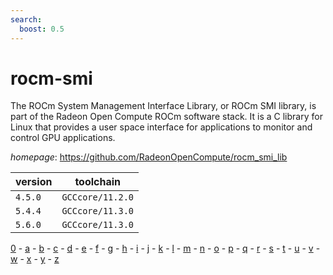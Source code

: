 ```yaml
---
search:
  boost: 0.5
---
```

# rocm-smi

The ROCm System Management Interface Library, or ROCm SMI library, is part of the Radeon Open Compute ROCm software stack. It is a C library for Linux that provides a user space interface for applications to monitor and control GPU applications.

*homepage*: <https://github.com/RadeonOpenCompute/rocm_smi_lib>

version | toolchain
--------|----------
``4.5.0`` | ``GCCcore/11.2.0``
``5.4.4`` | ``GCCcore/11.3.0``
``5.6.0`` | ``GCCcore/11.3.0``

[0](../0/index.md) - [a](../a/index.md) - [b](../b/index.md) - [c](../c/index.md) - [d](../d/index.md) - [e](../e/index.md) - [f](../f/index.md) - [g](../g/index.md) - [h](../h/index.md) - [i](../i/index.md) - [j](../j/index.md) - [k](../k/index.md) - [l](../l/index.md) - [m](../m/index.md) - [n](../n/index.md) - [o](../o/index.md) - [p](../p/index.md) - [q](../q/index.md) - [r](../r/index.md) - [s](../s/index.md) - [t](../t/index.md) - [u](../u/index.md) - [v](../v/index.md) - [w](../w/index.md) - [x](../x/index.md) - [y](../y/index.md) - [z](../z/index.md)

